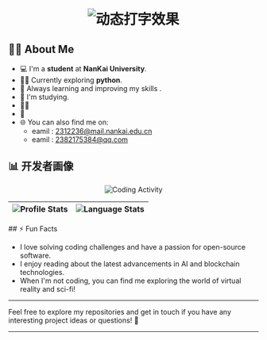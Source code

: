 <div align="center">
  <h1> 
    <img src="https://readme-typing-svg.demolab.com?font=Fira+Code&weight=600&size=30&duration=4000&pause=1000&color=43D9AD&center=true&vCenter=true&width=435&lines=Hi👋  I'm LoveGump;print+%22Hello+World%22;Welcome to my GitHub profile!🚀;" alt="动态打字效果" />
    
  </h1>
</div>


## 🧑‍💻 About Me

- 💻 I'm a **student** at **NanKai University**.
- 🧑‍🔬 Currently exploring **python**.
- 🌱 Always learning and improving my skills .
- 🔭 I'm studying.
- 🧑‍🔬 
- 🔭 
- 🌐 You can also find me on:
  - eamil : 2312236@mail.nankai.edu.cn
  - eamil : 2382175384@qq.com
## 📊 开发者画像
<div align="center">
  
  ![Coding Activity](https://github-readme-activity-graph.vercel.app/graph?username=LoveGump&theme=react-dark&hide_border=true&area=true)
  
  <!-- 三维技能卡片 -->
  | ![Profile Stats](https://github-readme-stats.vercel.app/api?username=LoveGump&show_icons=true&theme=vue) | ![Language Stats](https://github-readme-stats.vercel.app/api/top-langs/?username=yourID&layout=compact&theme=vue) |
  |---|---|
  
</div>
## ⚡ Fun Facts

- I love solving coding challenges and have a passion for open-source software.
- I enjoy reading about the latest advancements in AI and blockchain technologies.
- When I'm not coding, you can find me exploring the world of virtual reality and sci-fi!

---

Feel free to explore my repositories and get in touch if you have any interesting project ideas or questions! 👾

---
